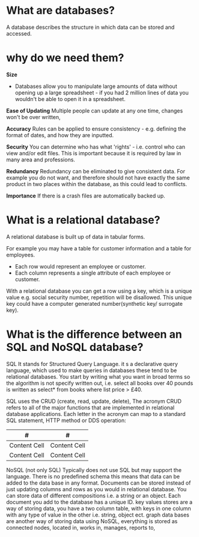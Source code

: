 # What are databases?

A database describes the structure in which data can be stored and accessed.

# why do we need them?

**Size**
 - Databases allow you to manipulate large amounts of data without opening up a large spreadsheet - if you had 2 million lines of data you wouldn't be able to open it in a spreadsheet.

**Ease of Updating**
Multiple people can update at any one time, changes won't be over written,

**Accuracy**
Rules can be applied to ensure consistency - e.g. defining the format of dates, and how they are inputted.  

**Security**
You can determine who has what 'rights' - i.e. control who can view and/or edit files. This is important because it is required by law in many area and professions.

**Redundancy**
Redundancy can be eliminated to give consistent data. For example you do not want, and therefore should not have exactly the same product in two places within the database, as this could lead to conflicts.

**Importance**
If there is a crash files are automatically backed up.



# What is a relational database?

A relational database is built up of data in tabular forms.

For example you may have a table for customer information and a table for employees.
- Each row would represent an employee or customer.
- Each column represents a single attribute of each employee or customer.

With a relational database you can get a row using a key, which is a unique value e.g. social security number, repetition will be disallowed. This unique key could have a computer generated number(synthetic key/ surrogate key).


# What is the difference between an SQL and NoSQL database?

SQL
It stands for Structured Query Language. it s a declarative query language, which used to make queries in databases these tend to be relational databases. You start by writing what you want in broad terms so the algorithm is not specify written out, i.e. select all books over 40 pounds is written as select* from books where list price > £40.

SQL uses the CRUD (create, read, update, delete),
The acronym CRUD refers to all of the major functions that are implemented in relational database applications. Each letter in the acronym can map to a standard SQL statement, HTTP method or DDS operation:

| #  | #  |
| ------------- | ------------- |
| Content Cell  | Content Cell  |
| Content Cell  | Content Cell  |

NoSQL (not only SQL)
Typically does not use SQL but may support the language. There is no predefined schema this means that data can be added to the data base in any format. Documents can be stored instead of just updating columns and rows as you would in relational database. You can store data of different compositions i.e. a string or an object. Each document you add to the database has a unique ID.
key values stores are a way of storing data, you have a two column table, with keys in one column with any type of value in the other i.e. string, object ect.
graph data bases are another way of storing data using NoSQL, everything is stored as connected nodes, located in, works in, manages, reports to,  
